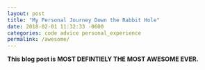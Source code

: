 ```yaml
---
layout: post
title: "My Personal Journey Down the Rabbit Hole"
date: 2018-02-01 11:32:33 -0600
categories: code advice personal_experience
permalink: /awesome/
---
```


<p>

**This blog post is MOST DEFINTIELY THE MOST AWESOME EVER.**

</p>